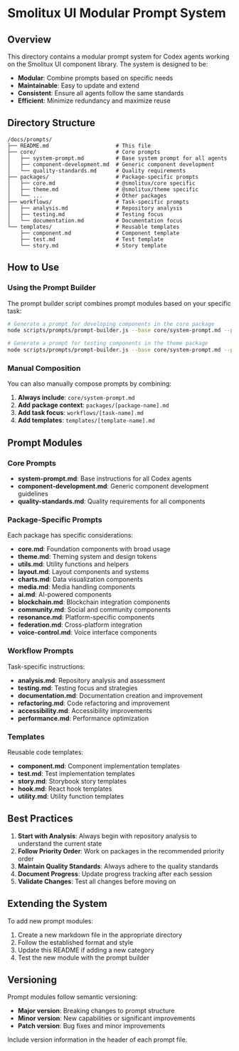 # Smolitux UI Modular Prompt System

## Overview

This directory contains a modular prompt system for Codex agents working on the Smolitux UI component library. The system is designed to be:

- **Modular**: Combine prompts based on specific needs
- **Maintainable**: Easy to update and extend
- **Consistent**: Ensure all agents follow the same standards
- **Efficient**: Minimize redundancy and maximize reuse

## Directory Structure

```
/docs/prompts/
├── README.md                     # This file
├── core/                         # Core prompts
│   ├── system-prompt.md          # Base system prompt for all agents
│   ├── component-development.md  # Generic component development
│   └── quality-standards.md      # Quality requirements
├── packages/                     # Package-specific prompts
│   ├── core.md                   # @smolitux/core specific
│   ├── theme.md                  # @smolitux/theme specific
│   └── ...                       # Other packages
├── workflows/                    # Task-specific prompts
│   ├── analysis.md               # Repository analysis
│   ├── testing.md                # Testing focus
│   └── documentation.md          # Documentation focus
└── templates/                    # Reusable templates
    ├── component.md              # Component template
    ├── test.md                   # Test template
    └── story.md                  # Story template
```

## How to Use

### Using the Prompt Builder

The prompt builder script combines prompt modules based on your specific task:

```bash
# Generate a prompt for developing components in the core package
node scripts/prompts/prompt-builder.js --base core/system-prompt.md --package core --task component-development --template component

# Generate a prompt for testing components in the theme package
node scripts/prompts/prompt-builder.js --base core/system-prompt.md --package theme --task testing --template test
```

### Manual Composition

You can also manually compose prompts by combining:

1. **Always include**: `core/system-prompt.md`
2. **Add package context**: `packages/[package-name].md`
3. **Add task focus**: `workflows/[task-name].md`
4. **Add templates**: `templates/[template-name].md`

## Prompt Modules

### Core Prompts

- **system-prompt.md**: Base instructions for all Codex agents
- **component-development.md**: Generic component development guidelines
- **quality-standards.md**: Quality requirements for all components

### Package-Specific Prompts

Each package has specific considerations:

- **core.md**: Foundation components with broad usage
- **theme.md**: Theming system and design tokens
- **utils.md**: Utility functions and helpers
- **layout.md**: Layout components and systems
- **charts.md**: Data visualization components
- **media.md**: Media handling components
- **ai.md**: AI-powered components
- **blockchain.md**: Blockchain integration components
- **community.md**: Social and community components
- **resonance.md**: Platform-specific components
- **federation.md**: Cross-platform integration
- **voice-control.md**: Voice interface components

### Workflow Prompts

Task-specific instructions:

- **analysis.md**: Repository analysis and assessment
- **testing.md**: Testing focus and strategies
- **documentation.md**: Documentation creation and improvement
- **refactoring.md**: Code refactoring and improvement
- **accessibility.md**: Accessibility improvements
- **performance.md**: Performance optimization

### Templates

Reusable code templates:

- **component.md**: Component implementation templates
- **test.md**: Test implementation templates
- **story.md**: Storybook story templates
- **hook.md**: React hook templates
- **utility.md**: Utility function templates

## Best Practices

1. **Start with Analysis**: Always begin with repository analysis to understand the current state
2. **Follow Priority Order**: Work on packages in the recommended priority order
3. **Maintain Quality Standards**: Always adhere to the quality standards
4. **Document Progress**: Update progress tracking after each session
5. **Validate Changes**: Test all changes before moving on

## Extending the System

To add new prompt modules:

1. Create a new markdown file in the appropriate directory
2. Follow the established format and style
3. Update this README if adding a new category
4. Test the new module with the prompt builder

## Versioning

Prompt modules follow semantic versioning:

- **Major version**: Breaking changes to prompt structure
- **Minor version**: New capabilities or significant improvements
- **Patch version**: Bug fixes and minor improvements

Include version information in the header of each prompt file.